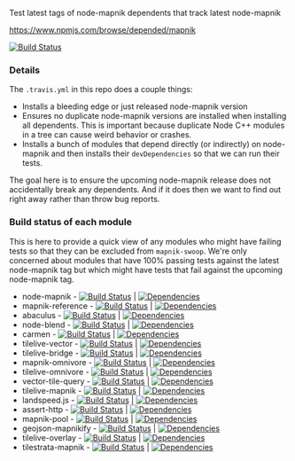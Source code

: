 Test latest tags of node-mapnik dependents that track latest node-mapnik

https://www.npmjs.com/browse/depended/mapnik

[![Build Status](https://travis-ci.org/mapbox/mapnik-swoop.svg?branch=master)](https://travis-ci.org/mapbox/mapnik-swoop)

### Details

The `.travis.yml` in this repo does a couple things:

 - Installs a bleeding edge or just released node-mapnik version
 - Ensures no duplicate node-mapnik versions are installed when installing all dependents. This is important because duplicate Node C++ modules in a tree can cause weird behavior or crashes.
 - Installs a bunch of modules that depend directly (or indirectly) on node-mapnik and then installs their `devDependencies` so that we can run their tests.

The goal here is to ensure the upcoming node-mapnik release does not accidentally break any dependents. And if it does then we want to find out right away rather than throw bug reports.

### Build status of each module

 This is here to provide a quick view of any modules who might have failing tests so that they can be excluded from `mapnik-swoop`. We're only concerned about modules that have 100% passing tests against the latest node-mapnik tag but which might have tests that fail against the upcoming node-mapnik tag.

 - node-mapnik - [![Build Status](https://secure.travis-ci.org/mapnik/node-mapnik.svg?branch=master)](http://travis-ci.org/mapnik/node-mapnik) | [![Dependencies](https://david-dm.org/mapnik/node-mapnik.svg)](https://david-dm.org/mapnik/node-mapnik)
  - mapnik-reference - [![Build Status](https://secure.travis-ci.org/mapnik/mapnik-reference.svg?branch=master)](http://travis-ci.org/mapnik/mapnik-reference) | [![Dependencies](https://david-dm.org/mapnik/mapnik-reference.svg)](https://david-dm.org/mapnik/mapnik-reference)
 - abaculus - [![Build Status](https://secure.travis-ci.org/mapbox/abaculus.svg?branch=master)](http://travis-ci.org/mapbox/abaculus) | [![Dependencies](https://david-dm.org/mapbox/abaculus.svg)](https://david-dm.org/mapbox/abaculus)
 - node-blend - [![Build Status](https://secure.travis-ci.org/mapbox/node-blend.svg?branch=master)](http://travis-ci.org/mapbox/node-blend) | [![Dependencies](https://david-dm.org/mapbox/node-blend.svg)](https://david-dm.org/mapbox/node-blend)
 - carmen - [![Build Status](https://secure.travis-ci.org/mapbox/carmen.svg?branch=master)](http://travis-ci.org/mapbox/carmen) | [![Dependencies](https://david-dm.org/mapbox/carmen.svg)](https://david-dm.org/mapbox/carmen)
 - tilelive-vector - [![Build Status](https://secure.travis-ci.org/mapbox/tilelive-vector.svg?branch=master)](http://travis-ci.org/mapbox/tilelive-vector) | [![Dependencies](https://david-dm.org/mapbox/tilelive-vector.svg)](https://david-dm.org/mapbox/tilelive-vector)
 - tilelive-bridge - [![Build Status](https://secure.travis-ci.org/mapbox/tilelive-bridge.svg?branch=master)](http://travis-ci.org/mapbox/tilelive-bridge) | [![Dependencies](https://david-dm.org/mapbox/tilelive-bridge.svg)](https://david-dm.org/mapbox/tilelive-bridge)
 - mapnik-omnivore - [![Build Status](https://secure.travis-ci.org/mapbox/mapnik-omnivore.svg?branch=master)](http://travis-ci.org/mapbox/mapnik-omnivore) | [![Dependencies](https://david-dm.org/mapbox/mapnik-omnivore.svg)](https://david-dm.org/mapbox/mapnik-omnivore)
 - tilelive-omnivore - [![Build Status](https://secure.travis-ci.org/mapbox/tilelive-omnivore.svg?branch=master)](http://travis-ci.org/mapbox/tilelive-omnivore) | [![Dependencies](https://david-dm.org/mapbox/tilelive-omnivore.svg)](https://david-dm.org/mapbox/tilelive-omnivore)
 - vector-tile-query - [![Build Status](https://secure.travis-ci.org/mapbox/vector-tile-query.svg?branch=master)](http://travis-ci.org/mapbox/vector-tile-query) | [![Dependencies](https://david-dm.org/mapbox/vector-tile-query.svg)](https://david-dm.org/mapbox/vector-tile-query)
 - tilelive-mapnik - [![Build Status](https://secure.travis-ci.org/mapbox/tilelive-mapnik.svg?branch=master)](http://travis-ci.org/mapbox/tilelive-mapnik) | [![Dependencies](https://david-dm.org/mapbox/tilelive-mapnik.svg)](https://david-dm.org/mapbox/tilelive-mapnik)
 - landspeed.js - [![Build Status](https://secure.travis-ci.org/mapbox/landspeed.js.svg?branch=master)](http://travis-ci.org/mapbox/landspeed.js) | [![Dependencies](https://david-dm.org/mapbox/landspeed.js.svg)](https://david-dm.org/mapbox/landspeed.js)
 - assert-http - [![Build Status](https://secure.travis-ci.org/mapbox/assert-http.svg?branch=master)](http://travis-ci.org/mapbox/assert-http) | [![Dependencies](https://david-dm.org/mapbox/assert-http.svg)](https://david-dm.org/mapbox/assert-http)
 - mapnik-pool - [![Build Status](https://secure.travis-ci.org/mapbox/mapnik-pool.svg?branch=master)](http://travis-ci.org/mapbox/mapnik-pool) | [![Dependencies](https://david-dm.org/mapbox/mapnik-pool.svg)](https://david-dm.org/mapbox/mapnik-pool)
 - geojson-mapnikify - [![Build Status](https://secure.travis-ci.org/mapbox/geojson-mapnikify.svg?branch=master)](http://travis-ci.org/mapbox/geojson-mapnikify) | [![Dependencies](https://david-dm.org/mapbox/geojson-mapnikify.svg)](https://david-dm.org/mapbox/geojson-mapnikify)
 - tilelive-overlay - [![Build Status](https://secure.travis-ci.org/mapbox/tilelive-overlay.svg?branch=master)](http://travis-ci.org/mapbox/tilelive-overlay) | [![Dependencies](https://david-dm.org/mapbox/tilelive-overlay.svg)](https://david-dm.org/mapbox/tilelive-overlay)
 - tilestrata-mapnik - [![Build Status](https://secure.travis-ci.org/naturalatlas/tilestrata-mapnik.svg?branch=master)](http://travis-ci.org/naturalatlas/tilestrata-mapnik) | [![Dependencies](https://david-dm.org/naturalatlas/tilestrata-mapnik.svg)](https://david-dm.org/naturalatlas/tilestrata-mapnik)

